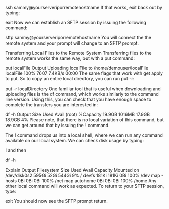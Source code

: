 ssh sammy@yourserveriporremotehostname
If that works, exit back out by typing:

exit
Now we can establish an SFTP session by issuing the following command:

sftp sammy@yourserveriporremotehostname
You will connect the the remote system and your prompt will change to an SFTP prompt.

Transferring Local Files to the Remote System
Transferring files to the remote system works the same way, but with a put command:

put localFile
Output
Uploading localFile to /home/demouser/localFile
localFile                                     100% 7607     7.4KB/s   00:00
The same flags that work with get apply to put. So to copy an entire local directory, you can run put -r:

put -r localDirectory
One familiar tool that is useful when downloading and uploading files is the df command, which works similarly to the command line version. Using this, you can check that you have enough space to complete the transfers you are interested in:

df -h
Output
    Size     Used    Avail   (root)    %Capacity
  19.9GB   1016MB   17.9GB   18.9GB           4%
Please note, that there is no local variation of this command, but we can get around that by issuing the ! command.

The ! command drops us into a local shell, where we can run any command available on our local system. We can check disk usage by typing:

!
and then

df -h

Explain
Output
Filesystem      Size   Used  Avail Capacity  Mounted on
/dev/disk0s2   595Gi   52Gi  544Gi     9%    /
devfs          181Ki  181Ki    0Bi   100%    /dev
map -hosts       0Bi    0Bi    0Bi   100%    /net
map autohome    0Bi    0Bi    0Bi   100%    /home
Any other local command will work as expected. To return to your SFTP session, type:

exit
You should now see the SFTP prompt return.
